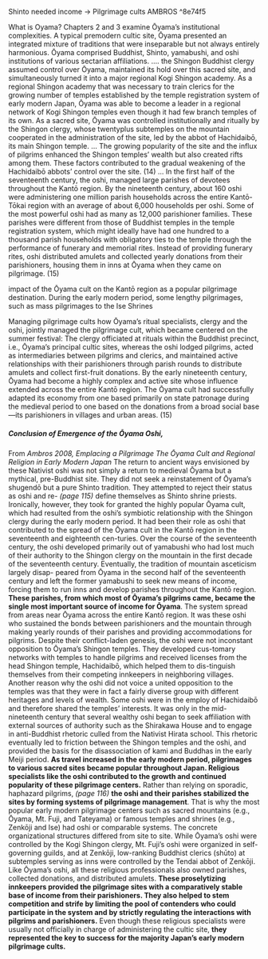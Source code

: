 
Shinto needed income → Pilgrimage cults AMBROS ^8e74f5


What is Oyama?
	Chapters 2 and 3 examine Ōyama’s institutional complexities. A typical premodern cultic site, Ōyama presented an integrated mixture of traditions that were inseparable but not always entirely harmonious. Ōyama comprised Buddhist, Shinto, yamabushi, and oshi institutions of various sectarian affiliations.
	.... the Shingon Buddhist clergy assumed control over Ōyama, maintained its hold over this sacred site, and simultaneously turned it into a major regional Kogi Shingon academy. As a regional Shingon academy that was necessary to train clerics for the growing number of temples established by the temple registration system of early modern Japan, Ōyama was able to become a leader in a regional network of Kogi Shingon temples even though it had few branch temples of its own. As a sacred site, Ōyama was controlled institutionally and ritually by the Shingon clergy, whose twentyplus subtemples on the mountain cooperated in the administration of the site, led by the abbot of Hachidaibō, its main Shingon temple. 
	... The growing popularity of the site and the influx of pilgrims enhanced the Shingon temples’ wealth but also created rifts among them. These factors contributed to the gradual weakening of the Hachidaibō abbots’ control over the site. (14)
	...
	In the first half of the seventeenth century, the oshi, managed large parishes of devotees throughout the Kantō region. By the nineteenth century, about 160 oshi were administering one million parish households across the entire Kantō-Tōkai region with an average of about 6,000 households per oshi. Some of the most powerful oshi had as many as 12,000 parishioner families. These parishes were different from those of Buddhist temples in the temple registration system, which might ideally have had one hundred to a thousand parish households with obligatory ties to the temple through the performance of funerary and memorial rites. Instead of providing funerary rites, oshi distributed amulets and collected yearly donations from their parishioners, housing them in inns at Ōyama when they came on pilgrimage. (15)

impact of the Ōyama cult on the Kantō region as a popular pilgrimage destination. 
	During the early modern period, some lengthy pilgrimages, such as mass pilgrimages to the Ise Shrines

Managing pilgrimage cults
	how Ōyama’s ritual specialists, clergy and the oshi, jointly managed the pilgrimage cult, which became centered on the summer festival: The clergy officiated at rituals within the Buddhist precinct, i.e., Ōyama’s principal cultic sites, whereas the oshi lodged pilgrims, acted as intermediaries between pilgrims and clerics, and maintained active relationships with their parishioners through parish rounds to distribute amulets and collect first-fruit donations. By the early nineteenth century, Ōyama had become a highly complex and active site whose influence extended across the entire Kantō region. The Ōyama cult had successfully adapted its economy from one based primarily on state patronage during the medieval period to one based on the donations from a broad social base—its parishioners in villages and urban areas. (15)
##### Conclusion of *Emergence of the Ōyama Oshi*, 
From *Ambros 2008, Emplacing a Pilgrimage The Ōyama Cult and Regional Religion in Early Modern Japan*
	The return to ancient ways envisioned by these Nativist oshi was not simply a return to medieval Ōyama but a mythical, pre-Buddhist site. They did not seek a reinstatement of Ōyama’s shugendō but a pure Shinto tradition. They attempted to reject their status as oshi and re-
*(page 115)*
	define themselves as Shinto shrine priests. Ironically, however, they took for granted the highly popular Ōyama cult, which had resulted from the oshi’s symbiotic relationship with the Shingon clergy during the early modern period.
	It had been their role as oshi that contributed to the spread of the Ōyama cult in the Kantō region in the seventeenth and eighteenth cen-turies. Over the course of the seventeenth century, the oshi developed primarily out of yamabushi who had lost much of their authority to the Shingon clergy on the mountain in the first decade of the seventeenth century. Eventually, the tradition of mountain asceticism largely disap- peared from Ōyama in the second half of the seventeenth century and left the former yamabushi to seek new means of income, forcing them to run inns and develop parishes throughout the Kantō region. **These parishes, from which most of Ōyama’s pilgrims came, became the single most important source of income for Ōyama**. The system spread from areas near Ōyama across the entire Kantō region. It was these oshi who sustained the bonds between parishioners and the mountain through making yearly rounds of their parishes and providing accommodations for pilgrims. Despite their conflict-laden genesis, the oshi were not inconstant opposition to Ōyama’s Shingon temples. They developed cus-tomary networks with temples to handle pilgrims and received licenses from the head Shingon temple, Hachidaibō, which helped them to dis-tinguish themselves from their competing innkeepers in neighboring villages. Another reason why the oshi did not voice a united opposition to the temples was that they were in fact a fairly diverse group with different heritages and levels of wealth. Some oshi were in the employ of Hachidaibō and therefore shared the temples’ interests. It was only in the mid-nineteenth century that several wealthy oshi began to seek affiliation with external sources of authority such as the Shirakawa House and to engage in anti-Buddhist rhetoric culled from the Nativist Hirata school. This rhetoric eventually led to friction between the Shingon temples and the oshi, and provided the basis for the disassociation of kami and Buddhas in the early Meiji period.
	**As travel increased in the early modern period, pilgrimages to various sacred sites became popular throughout Japan. Religious specialists like the oshi contributed to the growth and continued popularity of these pilgrimage centers.** Rather than relying on sporadic, haphazard pilgrims,
*(page 116)* 
	**the oshi and their parishes stabilized the sites by forming systems of pilgrimage management**. That is why the most popular early modern pilgrimage centers such as sacred mountains (e.g., Ōyama, Mt. Fuji, and Tateyama) or famous temples and shrines (e.g., Zenkōji and Ise) had oshi or comparable systems. The concrete organizational structures differed from site to site. While Ōyama’s oshi were controlled by the Kogi Shingon clergy, Mt. Fuji’s oshi were organized in self-governing guilds, and at Zenkōji, low-ranking Buddhist clerics (shūto) at subtemples serving as inns were controlled by the Tendai abbot of Zenkōji. Like Ōyama’s oshi, all these religious professionals also owned parishes, collected donations, and distributed amulets. **These proselytizing innkeepers provided the pilgrimage sites with a comparatively stable base of income from their parishioners. They also helped to stem competition and strife by limiting the pool of contenders who could participate in the system and by strictly regulating the interactions with pilgrims and parishioners.** Even though these religious specialists were usually not officially in charge of administering the cultic site, **they represented the key to success for the majority Japan’s early modern pilgrimage cults.**